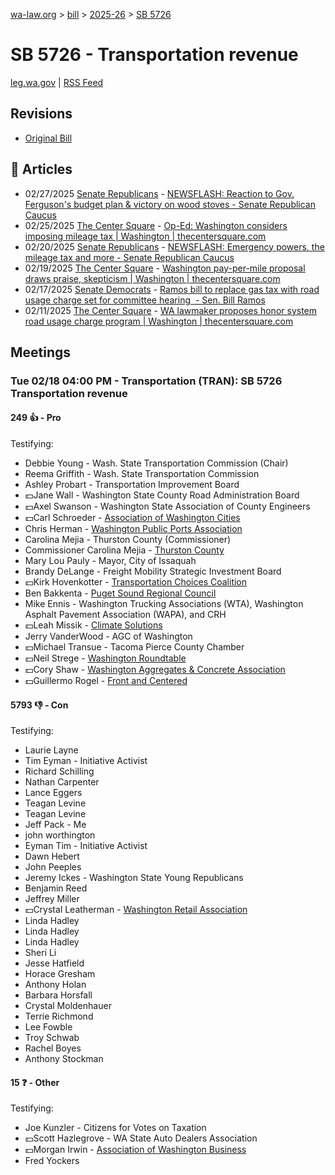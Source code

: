 [wa-law.org](/) > [bill](/bill/) > [2025-26](/bill/2025-26/) > [SB 5726](/bill/2025-26/sb/5726/)

# SB 5726 - Transportation revenue
[leg.wa.gov](https://app.leg.wa.gov/billsummary?BillNumber=5726&Year=2025&Initiative=false) | [RSS Feed](./rss.xml)

## Revisions
* [Original Bill](1/)

## 📰 Articles
* 02/27/2025 [Senate Republicans](/org/senate_republicans/) - [NEWSFLASH: Reaction to Gov. Ferguson's budget plan & victory on wood stoves - Senate Republican Caucus](https://src.wastateleg.org/blog/newsflash-looking-ahead-week-eight-april-3-7/#:~:text=SB%205726)
* 02/25/2025 [The Center Square](/org/the_center_square/) - [Op-Ed: Washington considers imposing mileage tax | Washington | thecentersquare.com](https://www.thecentersquare.com/washington/article_8c0a1d9a-f390-11ef-9b20-8b671d5032e9.html#:~:text=Senate%20Bill%205726)
* 02/20/2025 [Senate Republicans](/org/senate_republicans/) - [NEWSFLASH: Emergency powers, the mileage tax and more - Senate Republican Caucus](https://src.wastateleg.org/blog/21267/#:~:text=Senate%20Bill%205726)
* 02/19/2025 [The Center Square](/org/the_center_square/) - [Washington pay-per-mile proposal draws praise, skepticism | Washington | thecentersquare.com](https://www.thecentersquare.com/washington/article_9f54c21e-ef22-11ef-8783-3b7e85caa576.html#:~:text=Senate%20Bill%205726)
* 02/17/2025 [Senate Democrats](/org/senate_democrats/) - [Ramos bill to replace gas tax with road usage charge set for committee hearing  - Sen. Bill Ramos](https://senatedemocrats.wa.gov/ramos/2025/02/17/ramos-bill-to-replace-gas-tax-with-road-usage-charge-set-for-committee-hearing/#:~:text=Senate%20Bill%205726)
* 02/11/2025 [The Center Square](/org/the_center_square/) - [WA lawmaker proposes honor system road usage charge program | Washington | thecentersquare.com](https://www.thecentersquare.com/washington/article_1e4a3bb0-e8c7-11ef-917f-7b4299c57898.html#:~:text=Senate%20Bill%205726)

## Meetings
### Tue 02/18 04:00 PM - Transportation (TRAN): SB 5726 Transportation revenue
#### 249 👍 - Pro
Testifying:
* Debbie Young - Wash. State Transportation Commission (Chair)
* Reema Griffith - Wash. State Transportation Commission
* Ashley Probart - Transportation Improvement Board
* 💵Jane Wall - Washington State County Road Administration Board
* 💵Axel Swanson - Washington State Association of County Engineers
* 💵Carl Schroeder - [Association of Washington Cities](/org/association_of_washington_cities/)
* Chris Herman - [Washington Public Ports Association](/org/washington_public_ports_association/)
* Carolina Mejia - Thurston County (Commissioner)
* Commissioner Carolina Mejia - [Thurston County](/org/thurston_county/)
* Mary Lou Pauly - Mayor, City of Issaquah
* Brandy DeLange - Freight Mobility Strategic Investment Board
* 💵Kirk Hovenkotter - [Transportation Choices Coalition](/org/transportation_choices_coalition/)
* Ben Bakkenta - [Puget Sound Regional Council](/org/puget_sound_regional_council/)
* Mike Ennis - Washington Trucking Associations (WTA), Washington Asphalt Pavement Association (WAPA), and CRH
* 💵Leah Missik - [Climate Solutions](/org/climate_solutions/)
* Jerry VanderWood - AGC of Washington
* 💵Michael Transue - Tacoma Pierce County Chamber
* 💵Neil Strege - [Washington Roundtable](/org/washington_roundtable/)
* 💵Cory Shaw - [Washington Aggregates & Concrete Association](/org/washington_aggregates_&_concrete_association/)
* 💵Guillermo Rogel - [Front and Centered](/org/front_and_centered/)

#### 5793 👎 - Con
Testifying:
* Laurie Layne
* Tim Eyman - Initiative Activist
* Richard Schilling
* Nathan Carpenter
* Lance Eggers
* Teagan Levine
* Teagan Levine
* Jeff Pack - Me
* john worthington
* Eyman Tim - Initiative Activist
* Dawn Hebert
* John Peeples
* Jeremy Ickes - Washington State Young Republicans
* Benjamin Reed
* Jeffrey Miller
* 💵Crystal Leatherman - [Washington Retail Association](/org/washington_retail_association/)
* Linda Hadley
* Linda Hadley
* Linda Hadley
* Sheri Li
* Jesse Hatfield
* Horace Gresham
* Anthony Holan
* Barbara Horsfall
* Crystal Moldenhauer
* Terrie Richmond
* Lee Fowble
* Troy Schwab
* Rachel Boyes
* Anthony Stockman

#### 15 ❓ - Other
Testifying:
* Joe Kunzler - Citizens for Votes on Taxation
* 💵Scott Hazlegrove - WA State Auto Dealers Association
* 💵Morgan Irwin - [Association of Washington Business](/org/association_of_washington_business/)
* Fred Yockers

